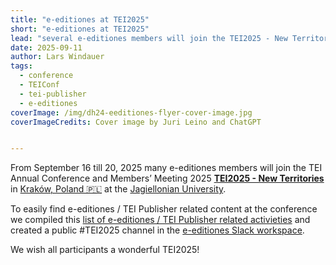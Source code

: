 ```yaml
---
title: "e-editiones at TEI2025"
short: "e-editiones at TEI2025"
lead: "several e-editiones members will join the TEI2025 - New Territories conference in Kraków, Poland 🇵🇱 at the [Jagiellonian University"
date: 2025-09-11
author: Lars Windauer
tags:
  - conference
  - TEIConf
  - tei-publisher
  - e-editiones
coverImage: /img/dh24-eeditiones-flyer-cover-image.jpg
coverImageCredits: Cover image by Juri Leino and ChatGPT


---
```

From September 16 till 20, 2025 many e-editiones members will join the TEI Annual Conference and Members’ Meeting 2025 [**TEI2025 - New Territories**](https://tei2025.confer.uj.edu.pl/) in  [Kraków, Poland 🇵🇱](https://www.openstreetmap.org/relation/2768922) at the [Jagiellonian University](https://www.uj.edu.pl/). 

To easily find e-editiones / TEI Publisher related content at the conference we compiled this [list of e-editiones / TEI Publisher related activieties](https://e-editiones.org/tei2025) and created a public #TEI2025 channel in the [e-editiones Slack workspace](https://join.slack.com/t/e-editiones/shared_invite/zt-e19jc03q-OFaVni~_lh6emSHen6pswg). 

We wish all participants a wonderful TEI2025! 
